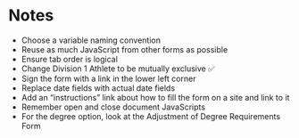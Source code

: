 # Notes

* Choose a variable naming convention
* Reuse as much JavaScript from other forms as possible
* Ensure tab order is logical
* Change Division 1 Athlete to be mutually exclusive ✅
* Sign the form with a link in the lower left corner
* Replace date fields with actual date fields
* Add an “instructions” link about how to fill the form on a site and link to it
* Remember open and close document JavaScripts
* For the degree option, look at the Adjustment of Degree Requirements Form
